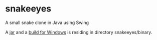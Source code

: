 # snakeeyes
A small snake clone in Java using Swing

A [jar](snakeeyes/binary/snakeeyes.jar) and a [build for Windows](snakeeyes/binary/snakeeyes.exe) is residing in directory snakeeyes/binary.

